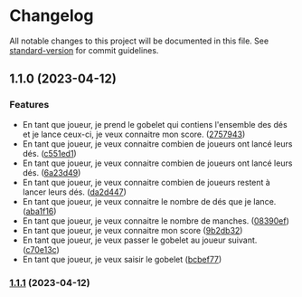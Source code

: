 # Changelog

All notable changes to this project will be documented in this file. See [standard-version](https://github.com/conventional-changelog/standard-version) for commit guidelines.

## 1.1.0 (2023-04-12)


### Features

* En tant que joueur, je prend le gobelet qui contiens l'ensemble des dés et je lance ceux-ci, je veux connaitre mon score. ([2757943](https://github.com/kilrasemifir/dicegame-tdd/commit/275794325578c92dcedf95c76e888aa3b2fc1cdd))
* En tant que joueur, je veux connaitre combien de joueurs ont lancé leurs dés. ([c551ed1](https://github.com/kilrasemifir/dicegame-tdd/commit/c551ed1cb2f6aaf9845fd13f12b0e602b653781c))
* En tant que joueur, je veux connaitre combien de joueurs ont lancé leurs dés. ([6a23d49](https://github.com/kilrasemifir/dicegame-tdd/commit/6a23d49c006b91e98bfbd8fafac6765eed5d1aa0))
* En tant que joueur, je veux connaitre combien de joueurs restent à lancer leurs dés. ([da2d447](https://github.com/kilrasemifir/dicegame-tdd/commit/da2d447c4b8ff2c42459fcb75a361a4645c4ef62))
* En tant que joueur, je veux connaitre le nombre de dés que je lance. ([aba1f16](https://github.com/kilrasemifir/dicegame-tdd/commit/aba1f1632b073af0786662ba5ff6180a33f841ce))
* En tant que joueur, je veux connaitre le nombre de manches. ([08390ef](https://github.com/kilrasemifir/dicegame-tdd/commit/08390efb26079de1d283c22e9a15a38c7e5b001b))
* En tant que joueur, je veux connaitre mon score ([9b2db32](https://github.com/kilrasemifir/dicegame-tdd/commit/9b2db32bf620f04ce817606efc04c37ecdcbd42d))
* En tant que joueur, je veux passer le gobelet au joueur suivant. ([c70e13c](https://github.com/kilrasemifir/dicegame-tdd/commit/c70e13cdfae37fb14296645526c7f58c36c0a2d3))
* En tant que joueur, je veux saisir le gobelet ([bcbef77](https://github.com/kilrasemifir/dicegame-tdd/commit/bcbef77f9ccf87e2bd4f5053c0da14ddd8cf6702))

### [1.1.1](https://github.com/kilrasemifir/dicegame-tdd/compare/v1.1.0...v1.1.1) (2023-04-12)
